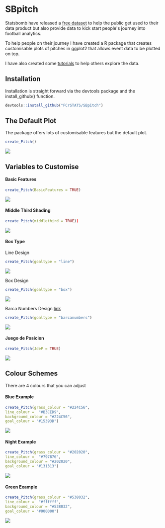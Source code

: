 # SBpitch
Statsbomb have released a [free dataset](https://statsbomb.com/resource-centre) to help the public get used to their data product but also provide data to kick start people's journey into football analytics. 

To help people on their journey I have created a R package that creates customisable plots of pitches in ggplot2 that allows event data to be plotted on top. 

I have also created some [tutorials](https://github.com/FCrSTATS/StatsBomb_WomensData) to help others explore the data.

## Installation 

Installation is straight forward via the devtools package and the install_github() function. 

```R
devtools::install_github("FCrSTATS/SBpitch")
```

## The Default Plot 

The package offers lots of customisable features but the default plot.

```R
create_Pitch()
```

![](https://github.com/FCrSTATS/SBpitch/blob/master/images/Unknown.png)

## Variables to Customise 

#### Basic Features 
```R
create_Pitch(BasicFeatures = TRUE)
```
![](https://github.com/FCrSTATS/SBpitch/blob/master/images/Unknown-1.png)

#### Middle Third Shading 
```R
create_Pitch(middlethird = TRUE))
```
![](https://github.com/FCrSTATS/SBpitch/blob/master/images/Unknown-2.png)

#### Box Type 
Line Design
```R
create_Pitch(goaltype = "line")
```
![](https://github.com/FCrSTATS/SBpitch/blob/master/images/Unknown.png)

Box Design
```R
create_Pitch(goaltype = "box")
```
![](https://github.com/FCrSTATS/SBpitch/blob/master/images/Unknown-3.png)

Barca Numbers Design [link]("https://twitter.com/barcanumbers")
```R
create_Pitch(goaltype = "barcanumbers")
```
![](https://github.com/FCrSTATS/SBpitch/blob/master/images/Unknown-4.png)

#### Juego de Posicion 
```R
create_Pitch(JdeP = TRUE)
```
![](https://github.com/FCrSTATS/SBpitch/blob/master/images/Unknown-5.png)

## Colour Schemes 

There are 4 colours that you can adjust 

#### Blue Example
```R
create_Pitch(grass_colour = "#224C56", 
line_colour =  "#B3CED9", 
background_colour = "#224C56", 
goal_colour = "#15393D")
```
![](https://github.com/FCrSTATS/SBpitch/blob/master/images/Unknown-6.png)

#### Night Example
```R
create_Pitch(grass_colour = "#202020", 
line_colour =  "#797876", 
background_colour = "#202020", 
goal_colour = "#131313")
```
![](https://github.com/FCrSTATS/SBpitch/blob/master/images/Unknown-7.png)

#### Green Example
```R
create_Pitch(grass_colour = "#538032", 
line_colour =  "#ffffff", 
background_colour = "#538032", 
goal_colour = "#000000")
```
![](https://github.com/FCrSTATS/SBpitch/blob/master/images/Unknown-8.png)




